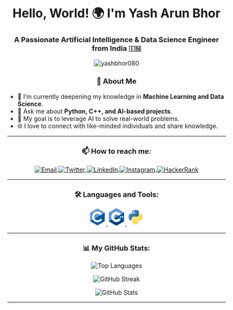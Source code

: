 <h1 align="center">Hello, World! 🌍 I'm Yash Arun Bhor</h1>
<h3 align="center">A Passionate Artificial Intelligence & Data Science Engineer from India 🇮🇳</h3>

<p align="center">
  <img src="https://komarev.com/ghpvc/?username=yashbhor080&label=Profile%20views&color=0e75b6&style=flat" alt="yashbhor080" />
</p>

<h3 align="center">🚀 About Me</h3>

- 🌱 I’m currently deepening my knowledge in **Machine Learning and Data Science**.
- 💬 Ask me about **Python, C++, and AI-based projects**.
- 🎯 My goal is to leverage AI to solve real-world problems.
- 🌐 I love to connect with like-minded individuals and share knowledge.

---

<h3 align="center">📫 How to reach me:</h3>

<p align="center">
  <a href="mailto:yashbhor080@gmail.com">
    <img align="center" src="https://img.icons8.com/fluent/48/000000/gmail.png" alt="Email" height="40" width="40" />
  </a>
  <a href="https://twitter.com/yashbhor080" target="_blank">
    <img align="center" src="https://img.icons8.com/fluent/48/000000/twitter.png" alt="Twitter" height="40" width="40" />
  </a>
  <a href="https://www.linkedin.com/in/yashbhorofficial" target="_blank">
    <img align="center" src="https://img.icons8.com/fluent/48/000000/linkedin.png" alt="LinkedIn" height="40" width="40" />
  </a>
  <a href="https://www.instagram.com/yashbhor080/profilecard/?igsh=MWdxYTdlYW84ZWViNg==" target="_blank">
    <img align="center" src="https://img.icons8.com/fluent/48/000000/instagram-new.png" alt="Instagram" height="40" width="40" />
  </a>
  <a href="https://www.hackerrank.com/profile/yashbhor080" target="_blank">
    <img align="center" src="https://img.icons8.com/external-tal-revivo-shadow-tal-revivo/48/000000/external-hackerrank-is-a-technology-company-that-focuses-on-competitive-programming-logo-shadow-tal-revivo.png" alt="HackerRank" height="40" width="40" />
  </a>
</p>

---

<h3 align="center">🛠️ Languages and Tools:</h3>

<p align="center">
  <a href="https://www.cprogramming.com/" target="_blank" rel="noreferrer">
    <img src="https://raw.githubusercontent.com/devicons/devicon/master/icons/c/c-original.svg" alt="C" width="40" height="40" />
  </a>
  <a href="https://www.w3schools.com/cpp/" target="_blank" rel="noreferrer">
    <img src="https://raw.githubusercontent.com/devicons/devicon/master/icons/cplusplus/cplusplus-original.svg" alt="C++" width="40" height="40" />
  </a>
  <a href="https://www.python.org" target="_blank" rel="noreferrer">
    <img src="https://raw.githubusercontent.com/devicons/devicon/master/icons/python/python-original.svg" alt="Python" width="40" height="40" />
  </a>
</p>

---

<h3 align="center">📊 My GitHub Stats:</h3>

<p align="center">
  <img src="https://github-readme-stats.vercel.app/api/top-langs?username=yashbhor080&show_icons=true&locale=en&layout=compact" alt="Top Languages" />
</p>

<p align="center">
  <img src="https://github-readme-streak-stats.herokuapp.com/?user=yashbhor080&" alt="GitHub Streak" />
</p>

<p align="center">
  <img src="https://github-readme-stats.vercel.app/api?username=yashbhor080&show_icons=true&locale=en" alt="GitHub Stats" />
</p>

---


